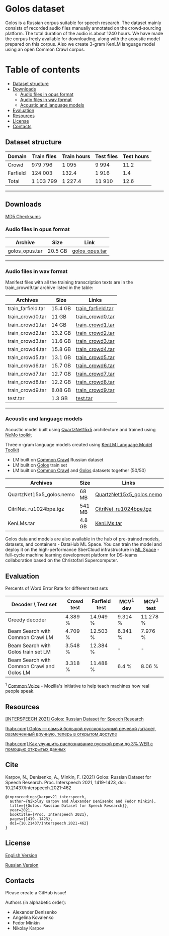 # Golos dataset

Golos is a Russian corpus suitable for speech research. The dataset mainly consists of recorded audio files manually annotated on the crowd-sourcing platform. The total duration of the audio is about 1240 hours. 
We have made the corpus freely available for downloading, along with the acoustic model prepared on this corpus. 
Also we create 3-gram KenLM language model using an open Common Crawl corpus.

# Table of contents

- [Dataset structure](https://github.com/salute-developers/golos/tree/master/golos#dataset-structure)
- [Downloads](https://github.com/salute-developers/golos/tree/master/golos#downloads)
  - [Audio files in opus format](https://github.com/salute-developers/golos/tree/master/golos#audio-files-in-opus-format)
  - [Audio files in wav format](https://github.com/salute-developers/golos/tree/master/golos#audio-files-in-wav-format)
  - [Acoustic and language models](https://github.com/salute-developers/golos/tree/master/golos#acoustic-and-language-models)
- [Evaluation](https://github.com/salute-developers/golos/tree/master/golos#evaluation)
- [Resources](https://github.com/salute-developers/golos/tree/master/golos#resources)
- [License](https://github.com/salute-developers/golos/tree/master/golos#license)
- [Contacts](https://github.com/salute-developers/golos/tree/master/golos#contacts)


## **Dataset structure**

| Domain         | Train files | Train hours  | Test files | Test hours |
|----------------|------------|--------|-------|------|
| Crowd          | 979 796    | 1 095  | 9 994 | 11.2 |
| Farfield       | 124 003    |   132.4| 1 916 |  1.4 |
| Total          | 1 103 799  | 1 227.4|11 910 | 12.6 |

---

## **Downloads**

[MD5 Checksums](https://github.com/salute-developers/golos/blob/master/golos/md5sum.txt)


### **Audio files in opus format**

| Archive          | Size       | Link                                                                                         |
|------------------|------------|----------------------------------------------------------------------------------------------|
| golos_opus.tar   | 20.5 GB    | [golos_opus.tar](https://n-ws-3jtx8.s3pd12.sbercloud.ru/b-ws-3jtx8-eir/golos/golos_opus.tar) |

---

### **Audio files in wav format**

Manifest files with all the training transcription texts are in the train_crowd9.tar archive listed in the table:

| Archives          | Size       | Links                                                                                                |
|-------------------|------------|------------------------------------------------------------------------------------------------------|
| train_farfield.tar| 15.4 GB    | [train_farfield.tar](https://n-ws-3jtx8.s3pd12.sbercloud.ru/b-ws-3jtx8-eir/golos/train_farfield.tar) |
| train_crowd0.tar  | 11 GB      | [train_crowd0.tar](https://n-ws-3jtx8.s3pd12.sbercloud.ru/b-ws-3jtx8-eir/golos/train_crowd0.tar)     |
| train_crowd1.tar  | 14 GB      | [train_crowd1.tar](https://n-ws-3jtx8.s3pd12.sbercloud.ru/b-ws-3jtx8-eir/golos/train_crowd1.tar)     |
| train_crowd2.tar  | 13.2 GB    | [train_crowd2.tar](https://n-ws-3jtx8.s3pd12.sbercloud.ru/b-ws-3jtx8-eir/golos/train_crowd2.tar)     |
| train_crowd3.tar  | 11.6 GB    | [train_crowd3.tar](https://n-ws-3jtx8.s3pd12.sbercloud.ru/b-ws-3jtx8-eir/golos/train_crowd3.tar)     |
| train_crowd4.tar  | 15.8 GB    | [train_crowd4.tar](https://n-ws-3jtx8.s3pd12.sbercloud.ru/b-ws-3jtx8-eir/golos/train_crowd4.tar)     |
| train_crowd5.tar  | 13.1 GB    | [train_crowd5.tar](https://n-ws-3jtx8.s3pd12.sbercloud.ru/b-ws-3jtx8-eir/golos/train_crowd5.tar)     |
| train_crowd6.tar  | 15.7 GB    | [train_crowd6.tar](https://n-ws-3jtx8.s3pd12.sbercloud.ru/b-ws-3jtx8-eir/golos/train_crowd6.tar)     |
| train_crowd7.tar  | 12.7 GB    | [train_crowd7.tar](https://n-ws-3jtx8.s3pd12.sbercloud.ru/b-ws-3jtx8-eir/golos/train_crowd7.tar)     |
| train_crowd8.tar  | 12.2 GB    | [train_crowd8.tar](https://n-ws-3jtx8.s3pd12.sbercloud.ru/b-ws-3jtx8-eir/golos/train_crowd8.tar)     |
| train_crowd9.tar  | 8.08 GB    | [train_crowd9.tar](https://n-ws-3jtx8.s3pd12.sbercloud.ru/b-ws-3jtx8-eir/golos/train_crowd9.tar)     |
| test.tar          | 1.3 GB     | [test.tar](https://n-ws-3jtx8.s3pd12.sbercloud.ru/b-ws-3jtx8-eir/golos/test.tar)                     |

---

### **Acoustic and language models**

Acoustic model built using [QuartzNet15x5](https://arxiv.org/pdf/1910.10261.pdf) architecture and trained using [NeMo toolkit](https://github.com/NVIDIA/NeMo/tree/r1.0.0b4)


Three n-gram language models created using [KenLM Language Model Toolkit](https://kheafield.com/code/kenlm)

* LM built on [Common Crawl](https://commoncrawl.org) Russian dataset
* LM built on [Golos](https://github.com/salute-developers/golos) train set
* LM built on [Common Crawl](https://commoncrawl.org) and [Golos](https://github.com/salute-developers/golos/tree/master/golos) datasets together (50/50)

| Archives                 | Size       | Links                                                                                                                 |
|--------------------------|------------|-----------------------------------------------------------------------------------------------------------------------|
| QuartzNet15x5_golos.nemo | 68 MB      | [QuartzNet15x5_golos.nemo](https://n-ws-3jtx8.s3pd12.sbercloud.ru/b-ws-3jtx8-eir/golos/QuartzNet15x5_golos.nemo)      |
| CitriNet_ru1024bpe.tgz   | 541 MB     | [CitriNet_ru1024bpe.tgz](https://n-ws-q0bez.s3pd12.sbercloud.ru/b-ws-q0bez-jpv/golos/citrinet/CitriNet_ru1024bpe.tgz) |
| KenLMs.tar               | 4.8 GB     | [KenLMs.tar](https://n-ws-3jtx8.s3pd12.sbercloud.ru/b-ws-3jtx8-eir/golos/kenlms.tar)                                  |


Golos data and models are also available in the hub of pre-trained models, datasets, and containers - DataHub ML Space. You can train the model and deploy it on the high-performance SberCloud infrastructure in [ML Space](https://sbercloud.ru/ru/aicloud/mlspace) - full-cycle machine learning development platform for DS-teams collaboration based on the Christofari Supercomputer.


## **Evaluation**

Percents of Word Error Rate for different test sets


| Decoder \ Test set    | Crowd test  | Farfield test    | MCV<sup>1</sup> dev | MCV<sup>1</sup> test |
|-------------------------------------|-----------|----------|-----------|----------|
| Greedy decoder                      | 4.389 %   | 14.949 % | 9.314 %   | 11.278 % |
| Beam Search with Common Crawl LM    | 4.709 %   | 12.503 % | 6.341 %   | 7.976 % |
| Beam Search with Golos train set LM | 3.548 %   | 12.384 % |  -        | -       |
| Beam Search with Common Crawl and Golos LM | 3.318 %   | 11.488 % | 6.4 %     | 8.06 %   |


<sup>1</sup> [Common Voice](https://commonvoice.mozilla.org) - Mozilla's initiative to help teach machines how real people speak.

##  **Resources**

[[INTERSPEECH 2021] Golos: Russian Dataset for Speech Research](https://www.isca-speech.org/archive/pdfs/interspeech_2021/karpov21_interspeech.pdf)

[[habr.com] Golos — самый большой русскоязычный речевой датасет, размеченный вручную, теперь в открытом доступе](https://habr.com/ru/company/sberdevices/blog/559496/)

[[habr.com] Как улучшить распознавание русской речи до 3% WER с помощью открытых данных](https://habr.com/ru/company/sberdevices/blog/569082/)

## **Cite**
Karpov, N., Denisenko, A., Minkin, F. (2021) Golos: Russian Dataset for Speech Research. Proc. Interspeech 2021, 1419-1423, doi: 10.21437/Interspeech.2021-462
```
@inproceedings{karpov21_interspeech,
  author={Nikolay Karpov and Alexander Denisenko and Fedor Minkin},
  title={{Golos: Russian Dataset for Speech Research}},
  year=2021,
  booktitle={Proc. Interspeech 2021},
  pages={1419--1423},
  doi={10.21437/Interspeech.2021-462}
}
```

## **License**

[English Version](https://github.com/salute-developers/golos/blob/master/license/en_us.pdf)

[Russian Version](https://github.com/salute-developers/golos/blob/master/license/ru.pdf)

## **Contacts**

Please create a GitHub issue!

Authors (in alphabetic order):
- Alexander Denisenko
- Angelina Kovalenko
- Fedor Minkin
- Nikolay Karpov
